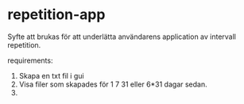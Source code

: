# repetition-app

Syfte att brukas för att underlätta användarens application av intervall repetition.

requirements:
1. Skapa en txt fil i gui
2. Visa filer som skapades för 1 7 31 eller 6*31 dagar sedan.
3. 


